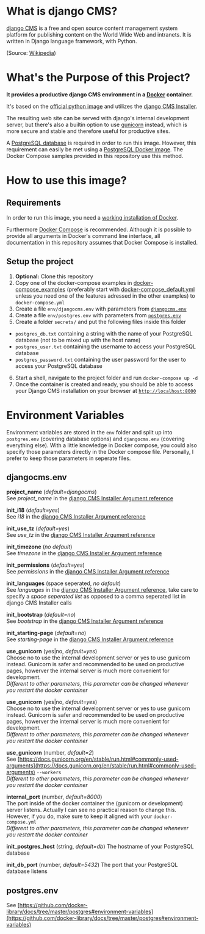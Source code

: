 # What is django CMS?
[django CMS](https://www.django-cms.org/) is a free and open source content management system platform for publishing content on the World Wide Web and intranets. It is written in Django language framework, with Python.

(Source: [Wikipedia](https://en.wikipedia.org/wiki/Django_CMS))

# What's the Purpose of this Project?
**It provides a productive django CMS environment in a [Docker](https://www.docker.com/) container.**

It's based on the [official python image](https://github.com/docker-library/python) and utilizes the [django CMS Installer](https://djangocms-installer.readthedocs.io/en/latest/readme.html).

The resulting web site can be served with django's internal development server, but there's also a builtin option to use [gunicorn](https://gunicorn.org/) instead, which is more secure and stable and therefore useful for productive sites.

A [PostgreSQL database](https://www.postgresql.org/) is required in order to run this image. However, this requirement can easily be met using a [PostgreSQL Docker image](https://github.com/docker-library/postgres). The Docker Compose samples provided in this repository use this method.

# How to use this image?
## Requirements
In order to run this image, you need a [working installation of Docker](https://docs.docker.com/get-docker/).

Furthermore [Docker Compose](https://docs.docker.com/compose/install/) is recommended. Although it is possible to provide all arguments in Docker's command line interface, all documentation in this repository assumes that Docker Compose is installed.

## Setup the project
1. **Optional:** Clone this repository
2. Copy one of the docker-compose examples in [docker-compose_examples](docker-compose_examples/) (preferably start with [docker-compose_default.yml](docker-compose_examples/docker-compose_default.yml) unless you need one of the features adressed in the other examples) to `docker-compose.yml`
3. Create a file `env/djangocms.env` with parameters from [`djangocms.env`](#djangocms.env)
4. Create a file `env/postgres.env` with parameters from [`postgres.env`](#postgres.env)
5. Create a folder `secrets/` and put the following files inside this folder
  * `postgres_db.txt` containing a string with the name of your PostgreSQL database (not to be mixed up with the host name)
  * `postgres_user.txt` containing the username to access your PostgreSQL database
  * `postgres_password.txt` containing the user password for the user to access your PostgreSQL database
6. Start a shell, navigate to the project folder and run `docker-compose up -d`
7. Once the container is created and ready, you should be able to access your Django CMS installation on your browser at [`http://localhost:8000`](`http://localhost:8000`)

# Environment Variables
Environment variables are stored in the `env` folder and split up into `postgres.env` (covering database options) and `djangocms.env` (covering everything else). With a little knowledge in Docker compose, you could also specify those parameters directly in the Docker compose file. Personally, I prefer to keep those parameters in seperate files.
## djangocms.env
**project_name** (*default=djangocms*)  
See *project_name* in the [django CMS Installer Argument reference](https://djangocms-installer.readthedocs.io/en/latest/reference.html)

**init_i18** (*default=yes*)  
See *i18* in the [django CMS Installer Argument reference](https://djangocms-installer.readthedocs.io/en/latest/reference.html)

**init_use_tz** (*default=yes*)  
See *use_tz* in the [django CMS Installer Argument reference](https://djangocms-installer.readthedocs.io/en/latest/reference.html)

**init_timezone** (*no default*)  
See *timezone* in the [django CMS Installer Argument reference](https://djangocms-installer.readthedocs.io/en/latest/reference.html)

**init_permissions** (*default=yes*)  
See *permissions* in the [django CMS Installer Argument reference](https://djangocms-installer.readthedocs.io/en/latest/reference.html)

**init_languages** (space seperated, *no default*)  
See *languages* in the [django CMS Installer Argument reference](https://djangocms-installer.readthedocs.io/en/latest/reference.html), take care to specify a *space seperated list* as opposed to a comma seperated list in django CMS Installer calls

**init_bootstrap** (*default=no*)  
See *bootstrap* in the [django CMS Installer Argument reference](https://djangocms-installer.readthedocs.io/en/latest/reference.html)

**init_starting-page** (*default=no*)  
See *starting-page* in the [django CMS Installer Argument reference](https://djangocms-installer.readthedocs.io/en/latest/reference.html)

**use_gunicorn** (yes|no, *default=yes*)  
Choose no to use the internal development server or yes to use gunicorn instead. Gunicorn is safer and recommended to be used on productive pages, howerver the internal server is much more convenient for development.  
*Different to other parameters, this parameter can be changed whenever you restart the docker container*

**use_gunicorn** (yes|no, *default=yes*)  
Choose no to use the internal development server or yes to use gunicorn instead. Gunicorn is safer and recommended to be used on productive pages, howerver the internal server is much more convenient for development.  
*Different to other parameters, this parameter can be changed whenever you restart the docker container*

**use_gunicorn** (number, *default=2*)  
See [https://docs.gunicorn.org/en/stable/run.html#commonly-used-arguments](https://docs.gunicorn.org/en/stable/run.html#commonly-used-arguments) `--workers`  
*Different to other parameters, this parameter can be changed whenever you restart the docker container*

**internal_port** (number, *default=8000*)  
The port inside of the docker container the (gunicorn or development) server listens. Actually I can see no practical reason to change this. However, if you do, make sure to keep it aligned with your `docker-compose.yml`  
*Different to other parameters, this parameter can be changed whenever you restart the docker container*

**init_postgres_host** (string, *default=db*)
The hostname of your PostgreSQL database

**init_db_port** (number, *default=5432*)
The port that your PostgreSQL database listens

## postgres.env
See [https://github.com/docker-library/docs/tree/master/postgres#environment-variables](https://github.com/docker-library/docs/tree/master/postgres#environment-variables)
